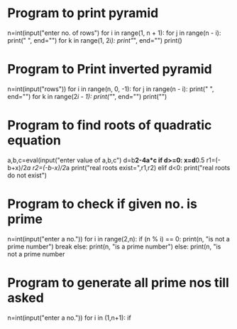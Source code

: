 # Program to print pyramid 
n=int(input("enter no. of rows")
for i in range(1, n + 1):
      for j in range(n - i):
          print(" ", end="")
      for k in range(1, 2*i):
          print"*", end="")
      print()


# Program to Print inverted pyramid
n=int(input("rows"))
for i in range(n, 0, -1):
      for j in range(n - i):
            print(" ", end="")
      for k in range(2*i - 1):
            print("*", end="")
      print("")

# Program to find roots of quadratic equation
a,b,c=eval(input("enter value of a,b,c")
d=b**2-4a*c
if d>=0:
    x=d**0.5
    r1=(-b+x)/2*a
    r2=(-b-x)/2*a
    print("real roots exist=",r1,r2)
elif d<0:
    print("real roots do not exist")

# Program to check if given no. is prime 
n=int(input("enter a no."))
for i in range(2,n):
        if (n % i) == 0:
            print(n, "is not a prime number")
            break
        else:
            print(n, "is a prime number")
else:
    print(n, "is not a prime number

# Program to generate all prime nos till asked
n=int(input("enter a no."))
for i in (1,n+1):
    if 



    
